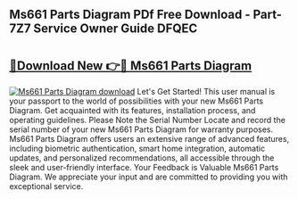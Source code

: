 ## Ms661 Parts Diagram PDf Free Download - Part-7Z7 Service Owner Guide DFQEC

# <h2><a href="http://dfsm5h.blite.top/?on=Ms661+Parts+Diagram">🔗Download New 👉🔴 Ms661 Parts Diagram</a></h2>

[![Ms661 Parts Diagram download](https://i.imgur.com/lujVjoI.png)](http://dfsm5h.blite.top/?on=Ms661+Parts+Diagram)
Let's Get Started! This user manual is your passport to the world of possibilities with your new Ms661 Parts Diagram. Get acquainted with its features, installation process, and operating guidelines. Please Note the Serial Number Locate and record the serial number of your new Ms661 Parts Diagram for warranty purposes. Ms661 Parts Diagram offers users an extensive range of advanced features, including biometric authentication, smart home integration, automatic updates, and personalized recommendations, all accessible through the sleek and user-friendly interface. Your Feedback is Valuable Ms661 Parts Diagram. We appreciate your input and are committed to providing you with exceptional service.
